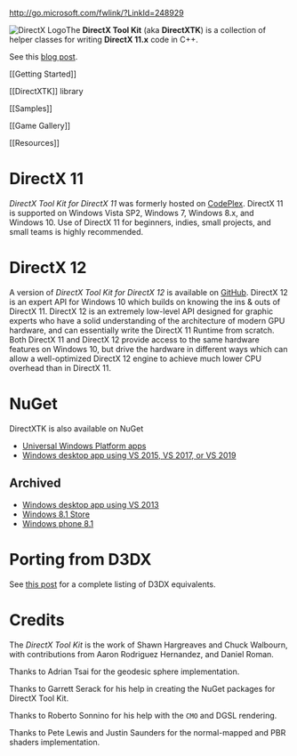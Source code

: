 http://go.microsoft.com/fwlink/?LinkId=248929

![DirectX Logo](https://github.com/Microsoft/DirectXTK/wiki/X_jpg.jpg)The **DirectX Tool Kit** (aka **DirectXTK**) is a collection of helper classes for writing **DirectX 11.x** code in C++.

See this [blog post](https://walbourn.github.io/directxtk/).

[[Getting Started]]

[[DirectXTK]] library

[[Samples]]

[[Game Gallery]]

[[Resources]]

# DirectX 11
_DirectX Tool Kit for DirectX 11_ was formerly hosted on [CodePlex](https://directxtk.codeplex.com/). DirectX 11 is supported on Windows Vista SP2, Windows 7, Windows 8.x, and Windows 10. Use of DirectX 11 for beginners, indies, small projects, and small teams is highly recommended.

# DirectX 12
A version of _DirectX Tool Kit for DirectX 12_ is available on [GitHub](https://github.com/Microsoft/DirectXTK12). DirectX 12 is an expert API for Windows 10 which builds on knowing the ins & outs of DirectX 11. DirectX 12 is an extremely low-level API designed for graphic experts who have a solid understanding of the architecture of modern GPU hardware, and can essentially write the DirectX 11 Runtime from scratch. Both DirectX 11 and DirectX 12 provide access to the same hardware features on Windows 10, but drive the hardware in different ways which can allow a well-optimized DirectX 12 engine to achieve much lower CPU overhead than in DirectX 11.

# NuGet
DirectXTK is also available on NuGet
* [Universal Windows Platform apps](https://www.nuget.org/packages/directxtk_uwp)
* [Windows desktop app using VS 2015, VS 2017, or VS 2019](https://www.nuget.org/packages/directxtk_desktop_2015)

## Archived
* [Windows desktop app using VS 2013](https://www.nuget.org/packages/directxtk_desktop_2013)
* [Windows 8.1 Store](https://www.nuget.org/packages/directxtk_windowsstore_8_1)
* [Windows phone 8.1](https://www.nuget.org/packages/directxtk_windowsphone_8_1)

# Porting from D3DX
See [this post](https://aka.ms/Kfsdiu) for a complete listing of D3DX equivalents.

# Credits

The _DirectX Tool Kit_ is the work of Shawn Hargreaves and Chuck Walbourn, with contributions from Aaron Rodriguez Hernandez, and Daniel Roman.

Thanks to Adrian Tsai for the geodesic sphere implementation.

Thanks to Garrett Serack for his help in creating the NuGet packages for DirectX Tool Kit.

Thanks to Roberto Sonnino for his help with the ``CMO`` and DGSL rendering.

Thanks to Pete Lewis and Justin Saunders for the normal-mapped and PBR shaders implementation.
